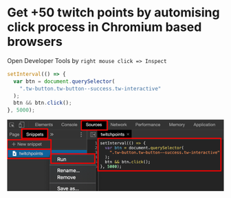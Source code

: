# Get +50 twitch points by automising click process in Chromium based browsers

Open Developer Tools by ```right mouse click => Inspect```

```Javascript
setInterval(() => {
  var btn = document.querySelector(
    ".tw-button.tw-button--success.tw-interactive"
  );
  btn && btn.click();
}, 5000);
```

![](snippet.png)
